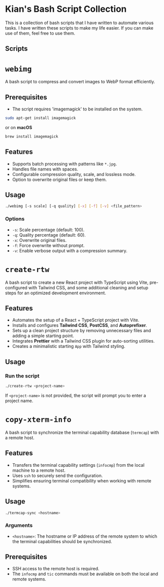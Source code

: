 # Kian's Bash Script Collection

This is a collection of bash scripts that I have written to automate various tasks. I have written these scripts to make my life easier. If you can make use of them, feel free to use them.

## Scripts

# `webimg`

A bash script to compress and convert images to WebP format efficiently.


## **Prerequisites**

- The script requires 'imagemagick' to be installed on the system.

```bash
sudo apt-get install imagemagick
```

or on **macOS**

```bash
brew install imagemagick
```


## **Features**

- Supports batch processing with patterns like `*.jpg`.
- Handles file names with spaces.
- Configurable compression quality, scale, and lossless mode.
- Option to overwrite original files or keep them.


## **Usage**

```bash
./webimg [-s scale] [-q quality] [-x] [-f] [-v] <file_pattern>
```

### **Options**

- `-s`: Scale percentage (default: 100).
- `-q`: Quality percentage (default: 60).
- `-x`: Overwrite original files.
- `-f`: Force overwrite without prompt.
- `-v`: Enable verbose output with a compression summary.



# `create-rtw`

A bash script to create a new React project with TypeScript using Vite, pre-configured with Tailwind CSS, and some additional cleaning and setup steps for an optimized development environment.


## **Features**

- Automates the setup of a React + TypeScript project with Vite.
- Installs and configures **Tailwind CSS**, **PostCSS**, and **Autoprefixer**.
- Sets up a clean project structure by removing unnecessary files and adding a simple starting point.
- Integrates **Prettier** with a Tailwind CSS plugin for auto-sorting utilities.
- Creates a minimalistic starting `App` with Tailwind styling.


## **Usage**

### **Run the script**
```bash
./create-rtw <project-name>
```

If `<project-name>` is not provided, the script will prompt you to enter a project name.



# `copy-xterm-info`

A bash script to synchronize the terminal capability database (`termcap`) with a remote host.


## **Features**

- Transfers the terminal capability settings (`infocmp`) from the local machine to a remote host.
- Uses `ssh` to securely send the configuration.
- Simplifies ensuring terminal compatibility when working with remote systems.


## **Usage**

```bash
./termcap-sync <hostname>
```

### **Arguments**

- `<hostname>`: The hostname or IP address of the remote system to which the terminal capabilities should be synchronized.


## **Prerequisites**

- SSH access to the remote host is required.
- The `infocmp` and `tic` commands must be available on both the local and remote systems.


